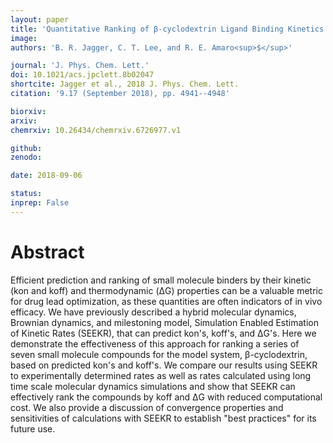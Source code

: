 ```yaml
---
layout: paper
title: 'Quantitative Ranking of β-cyclodextrin Ligand Binding Kinetics With SEEKR, a Hybrid MD/BD/Milestoning Approach'
image: 
authors: 'B. R. Jagger, C. T. Lee, and R. E. Amaro<sup>$</sup>'

journal: 'J. Phys. Chem. Lett.'
doi: 10.1021/acs.jpclett.8b02047
shortcite: Jagger et al., 2018 J. Phys. Chem. Lett.
citation: '9.17 (September 2018), pp. 4941--4948'

biorxiv: 
arxiv: 
chemrxiv: 10.26434/chemrxiv.6726977.v1

github: 
zenodo: 

date: 2018-09-06

status: 
inprep: False
---
```


# Abstract

Efficient prediction and ranking of small molecule binders by their kinetic (kon and koff) and thermodynamic (ΔG) properties can be a valuable metric for drug lead optimization, as these quantities are often indicators of in vivo efficacy. We have previously described a hybrid molecular dynamics, Brownian dynamics, and milestoning model, Simulation Enabled Estimation of Kinetic Rates (SEEKR), that can predict kon's, koff's, and ΔG's. Here we demonstrate the effectiveness of this approach for ranking a series of seven small molecule compounds for the model system, β-cyclodextrin, based on predicted kon's and koff's. We compare our results using SEEKR to experimentally determined rates as well as rates calculated using long time scale molecular dynamics simulations and show that SEEKR can effectively rank the compounds by koff and ΔG with reduced computational cost. We also provide a discussion of convergence properties and sensitivities of calculations with SEEKR to establish "best practices" for its future use.
